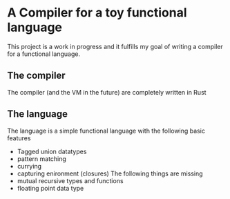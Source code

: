 # A Compiler for a toy functional language
This project is a work in progress and it fulfills my goal of writing a compiler for a functional language.
## The compiler
The compiler (and the VM in the future) are completely written in Rust
## The language
The language is a simple functional language with the following basic features
- Tagged union datatypes
- pattern matching
- currying
- capturing enironment (closures)
The following things are missing
- mutual recursive types and functions
- floating point data type